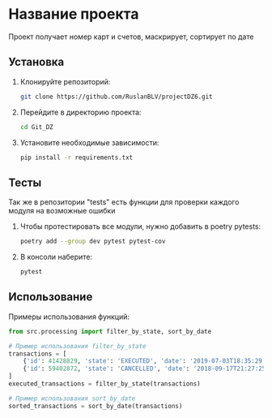 # Название проекта

Проект получает номер карт и счетов, маскрирует, сортирует по дате

## Установка

1. Клонируйте репозиторий:
   ```bash
   git clone https://github.com/RuslanBLV/projectDZ6.git
   ```
2. Перейдите в директорию проекта:
   ```bash
   cd Git_DZ
   ```
3. Установите необходимые зависимости:
   ```bash
   pip install -r requirements.txt
   ```
## Тесты

Так же в репозитории "tests" есть функции для проверки каждого модуля на возможные ошибки

1. Чтобы протестировать все модули, нужно добавить в poetry pytests:
   ```bash
   poetry add --group dev pytest pytest-cov
   ```
2. В консоли наберите:
   ```bash
   pytest
   ```
   
## Использование

Примеры использования функций:

```python
from src.processing import filter_by_state, sort_by_date

# Пример использования filter_by_state
transactions = [
    {'id': 41428829, 'state': 'EXECUTED', 'date': '2019-07-03T18:35:29.512364'},
    {'id': 59402872, 'state': 'CANCELLED', 'date': '2018-09-17T21:27:25.241241'}
]
executed_transactions = filter_by_state(transactions)

# Пример использования sort_by_date
sorted_transactions = sort_by_date(transactions)
```

